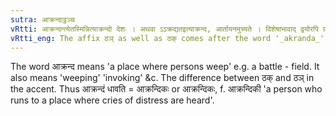 ```yaml
---
sutra: आक्रन्दाट्ठञ्च
vRtti: आक्रन्दन्त्येतस्मिन्नित्याक्रन्दो देशः । अथवा ऽऽक्रद्यतइत्याक्रन्द, आर्तायनमुच्यते । विशेषाभावाद् द्वयोरपि ग्रहणम् । आक्रन्दशब्दात्तदिति द्वितीयासमर्थाद्धावतीत्येतस्मिन्नर्थे ठञ् प्रत्ययो भवति, चकाराट्ठक् ॥
vRtti_eng: The affix ठञ् as well as ठक् comes after the word '_akranda_', being in the second case in construction, in the sense of 'who runs'.
---
```

The word आक्रन्द means 'a place where persons weep' e.g. a battle - field. It also means 'weeping' 'invoking' &c. The difference between ठक् and ठञ् in the accent. Thus आक्रन्दं धावति = आक्रन्दिकः or आक्रन्दिकः, f. आक्रन्दिकी 'a person who runs to a place where cries of distress are heard'.
